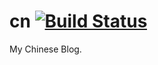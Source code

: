 # cn [![Build Status](https://travis-ci.com/NoahDragon/cn.svg?token=ZxxdMKmdxUNxFfkRwjGT&branch=master)](https://travis-ci.com/NoahDragon/cn)

My Chinese Blog.
